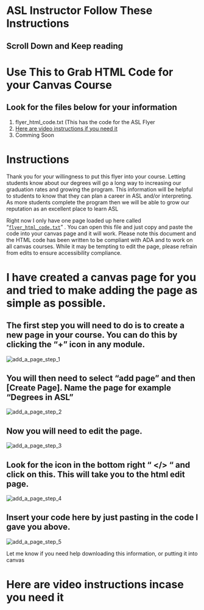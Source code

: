 # ASL Instructor Follow These Instructions
## Scroll Down and Keep reading
# Use This to Grab HTML Code for your Canvas Course
## Look for the files below for your information
1. flyer_html_code.txt (This has the code for the ASL Flyer
2. [Here are video instructions if you need it](https://3cmediasolutions.org/privid/396143?key=661f1995e32669536d334a849f3fb31ef4723d73)
3. Comming Soon

# Instructions
Thank you for your willingness to put this flyer into your course.  Letting students know about our degrees will go a long way to increasing our graduation rates and growing the program.  This information will be helpful to students to know that they can plan a career in ASL and/or interpreting.  As more students complete the program then we will be able to grow our reputation as an excellent place to learn ASL

Right now I only have one page loaded up here called “[`flyer_html_code.txt`](https://github.com/danaarazi/ASL-level1/blob/master/flyer_html_code.txt)” . You can open this file and just copy and paste the code into your canvas page and it will work.  Please note this document and the HTML code has been written to be compliant with ADA and to work on all canvas courses.  While it may be tempting to edit the page, please refrain from edits to ensure accessibility compliance.

# I have created a canvas page for you and tried to make adding the page as simple as possible.  

## The first step you will need to do is to create a new page in your course.  You can do this by clicking the “+” icon in any module.

![add_a_page_step_1](https://s3-us-west-1.amazonaws.com/files.3cmedia/u_2657/17967/add_a_page_step_1.png)

## You will then need to select “add page” and then [Create Page].  Name the page for example “Degrees in ASL”

![add_a_page_step_2](https://s3-us-west-1.amazonaws.com/files.3cmedia/u_2657/17963/add_a_page_step_2.png)

## Now you will need to edit the page. 

![add_a_page_step_3](https://s3-us-west-1.amazonaws.com/files.3cmedia/u_2657/17964/add_a_page_step_3.png)

 ## Look for the icon in the bottom right  “  </>  “ and click on this.  This will take you to the html edit page.
 
![add_a_page_step_4](https://s3-us-west-1.amazonaws.com/files.3cmedia/u_2657/17965/add_a_page_step_4.png)

## Insert your code here by just pasting in the code I gave you above.  

![add_a_page_step_5](https://s3-us-west-1.amazonaws.com/files.3cmedia/u_2657/17966/add_a_page_step_5.png)
 
Let me know if you need help downloading this information, or putting it into canvas

# Here are video instructions incase you need it 

